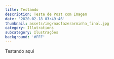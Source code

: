 ```yaml
---
title: Testando
description: Teste de Post com Imagem
date: '2020-02-18 03:49:46'
thumbnail: assets/img/naofazerarminha_final.jpg
category: Illutrations
subcategory: Ilustrações
background: '#FFF'
---
```

 Testando aqui
